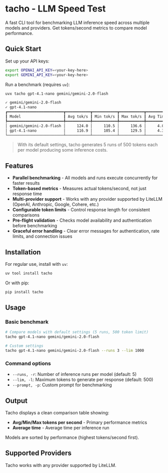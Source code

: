 # tacho - LLM Speed Test

A fast CLI tool for benchmarking LLM inference speed across multiple models and providers. Get tokens/second metrics to compare model performance.


## Quick Start

Set up your API keys:

```bash
export OPENAI_API_KEY=<your-key-here>
export GEMINI_API_KEY=<your-key-here>
```

Run a benchmark (requires `uv`):

```bash
uvx tacho gpt-4.1-nano gemini/gemini-2.0-flash

✓ gemini/gemini-2.0-flash
✓ gpt-4.1-nano
┏━━━━━━━━━━━━━━━━━━━━━━━━━┳━━━━━━━━━━━┳━━━━━━━━━━━┳━━━━━━━━━━━┳━━━━━━━━━━┓
┃ Model                   ┃ Avg tok/s ┃ Min tok/s ┃ Max tok/s ┃ Avg Time ┃
┡━━━━━━━━━━━━━━━━━━━━━━━━━╇━━━━━━━━━━━╇━━━━━━━━━━━╇━━━━━━━━━━━╇━━━━━━━━━━┩
│ gemini/gemini-2.0-flash │     124.0 │     110.5 │     136.6 │     4.0s │
│ gpt-4.1-nano            │     116.9 │     105.4 │     129.5 │     4.3s │
└─────────────────────────┴───────────┴───────────┴───────────┴──────────┘
```

> With its default settings, tacho generates 5 runs of 500 tokens each per model producing some inference costs.


## Features

- **Parallel benchmarking** - All models and runs execute concurrently for faster results
- **Token-based metrics** - Measures actual tokens/second, not just response time
- **Multi-provider support** - Works with any provider supported by LiteLLM (OpenAI, Anthropic, Google, Cohere, etc.)
- **Configurable token limits** - Control response length for consistent comparisons
- **Pre-flight validation** - Checks model availability and authentication before benchmarking
- **Graceful error handling** - Clear error messages for authentication, rate limits, and connection issues


## Installation

For regular use, install with `uv`:

```bash
uv tool install tacho
```

Or with pip:

```bash
pip install tacho
```

## Usage

### Basic benchmark

```bash
# Compare models with default settings (5 runs, 500 token limit)
tacho gpt-4.1-nano gemini/gemini-2.0-flash

# Custom settings
tacho gpt-4.1-nano gemini/gemini-2.0-flash --runs 3 --lim 1000
```

### Command options

- `--runs, -r`: Number of inference runs per model (default: 5)
- `--lim, -l`: Maximum tokens to generate per response (default: 500)
- `--prompt, -p`: Custom prompt for benchmarking

## Output

Tacho displays a clean comparison table showing:
- **Avg/Min/Max tokens per second** - Primary performance metrics
- **Average time** - Average time per inference run

Models are sorted by performance (highest tokens/second first).

## Supported Providers

Tacho works with any provider supported by LiteLLM.
